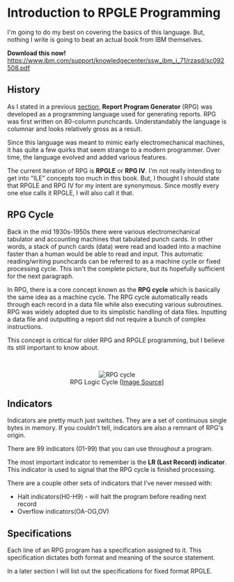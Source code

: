 # Introduction to RPGLE Programming


I'm going to do my best on covering the basics of this language. 
But, nothing I write is going to beat an actual book from IBM themselves.


**Download this now!** https://www.ibm.com/support/knowledgecenter/ssw_ibm_i_71/rzasd/sc092508.pdf



## History
As I stated in a previous [section](https://barrettotte.github.io/IBMi-Book/#/core/ibmi/history), **Report Program Generator** (RPG) was developed as a programming language used for generating reports.
RPG was first written on 80-column punchcards.
Understandably the language is columnar and looks relatively gross as a result.

Since this language was meant to mimic early electromechanical machines, it has quite a few quirks that seem strange to a modern programmer. Over time, the language evolved and added various features.


The current iteration of RPG is **RPGLE** or **RPG IV**. I'm not really intending to get into "ILE" concepts too much in this book. But, I thought I should state that RPGLE and RPG IV for my intent are synonymous. Since mostly every one else calls it RPGLE, I will also call it that.


## RPG Cycle
Back in the mid 1930s-1950s there were various electromechanical tabulator and accounting machines that tabulated punch cards. In other words, a stack of punch cards (data) were read and loaded into a machine faster than a human would be able to read and input. This automatic reading/writing punchcards can be referred to as a machine cycle or fixed processing cycle.
This isn't the complete picture, but its hopefully sufficient for the next paragraph.

In RPG, there is a core concept known as the **RPG cycle** which is basically the same idea as a machine cycle.
The RPG cycle automatically reads through each record in a data file while also executing various subroutines.
RPG was widely adopted due to its simplistic handling of data files. 
Inputting a data file and outputting a report did not require a bunch of complex instructions.

This concept is critical for older RPG and RPGLE programming,
but I believe its still important to know about.

<br>
<figure align="center">
	<img src="./core/rpgle/_assets/rpglcyc.gif" alt="RPG cycle" />
    <figcaption align="center">
		RPG Logic Cycle
		<a href="https://www.ibm.com/support/knowledgecenter/ssw_ibm_i_74/rzasd/gencyc.htm">
			[Image Source]
		</a>
	</figcaption>
</figure>


## Indicators
Indicators are pretty much just switches. They are a set of continuous single bytes in memory.
If you couldn't tell, indicators are also a remnant of RPG's origin.

There are 99 indicators (01-99) that you can use throughout a program.

The most important indicator to remember is the **LR (Last Record) indicator**.
This indicator is used to signal that the RPG cycle is finished processing.

There are a couple other sets of indicators that I've never messed with:
* Halt indicators(H0-H9) - will halt the program before reading next record
* Overflow indicators(OA-OG,OV)



## Specifications
Each line of an RPG program has a specification assigned to it. This specification dictates both format and meaning of the source statement.

In a later section I will list out the specifications for fixed format RPGLE.


